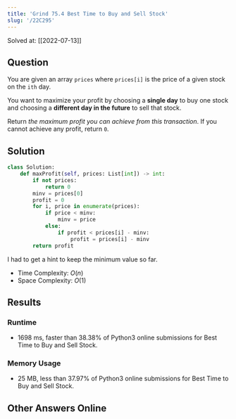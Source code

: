 ```yaml
---
title: 'Grind 75.4 Best Time to Buy and Sell Stock'
slug: '/22C295'
---
```


Solved at: [[2022-07-13]]

## Question

You are given an array `prices` where `prices[i]` is the price of a given stock on the `ith` day.

You want to maximize your profit by choosing a **single day** to buy one stock and choosing a **different day in the future** to sell that stock.

Return *the maximum profit you can achieve from this transaction*. If you cannot achieve any profit, return `0`.

## Solution

```python
class Solution:
    def maxProfit(self, prices: List[int]) -> int:
        if not prices:
            return 0
        minv = prices[0]
        profit = 0
        for i, price in enumerate(prices):
            if price < minv:
                minv = price
            else:
                if profit < prices[i] - minv:
                    profit = prices[i] - minv
        return profit
```

I had to get a hint to keep the minimum value so far.

- Time Complexity: $O(n)$
- Space Complexity: $O(1)$

## Results

### Runtime

- 1698 ms, faster than 38.38% of Python3 online submissions for Best Time to Buy and Sell Stock.

### Memory Usage

- 25 MB, less than 37.97% of Python3 online submissions for Best Time to Buy and Sell Stock.

## Other Answers Online
